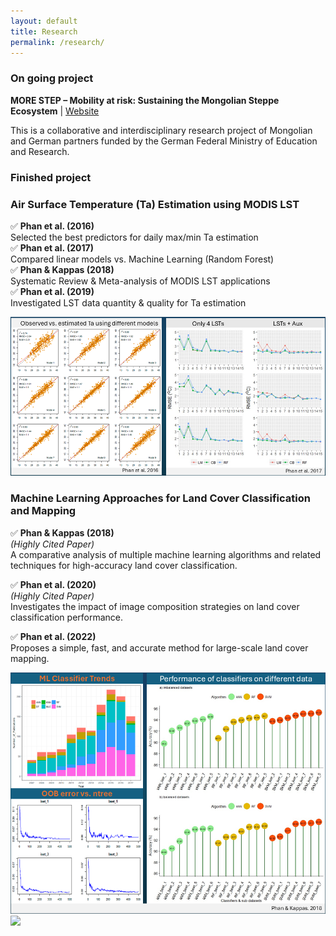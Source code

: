 ```yaml
---
layout: default
title: Research
permalink: /research/
---
```


### On going project

**MORE STEP – Mobility at risk: Sustaining the Mongolian Steppe Ecosystem** | [Website](https://www.morestep.org/)

This is a collaborative and interdisciplinary research project of Mongolian and German partners funded by the German Federal Ministry of Education and Research. 

### Finished project 

### Air Surface Temperature (Ta) Estimation using MODIS LST

✅ **Phan et al. (2016)**  
  Selected the best predictors for daily max/min Ta estimation  
✅ **Phan et al. (2017)**  
  Compared linear models vs. Machine Learning (Random Forest)  
✅ **Phan & Kappas (2018)**  
  Systematic Review & Meta-analysis of MODIS LST applications  
✅ **Phan et al. (2019)**  
  Investigated LST data quantity & quality for Ta estimation  

<img src="https://github.com/thanhnoiphan/thanhnoiphan.github.io/blob/main/assets/images/prj1_Ta_estimation.png?raw=true" style="max-width: 100%; height: auto;" />

### Machine Learning Approaches for Land Cover Classification and Mapping

✅ **Phan & Kappas (2018)**  
*(Highly Cited Paper)*  
A comparative analysis of multiple machine learning algorithms and related techniques for high-accuracy land cover classification.

✅ **Phan et al. (2020)**  
*(Highly Cited Paper)*  
Investigates the impact of image composition strategies on land cover classification performance.

✅ **Phan et al. (2022)**  
Proposes a simple, fast, and accurate method for large-scale land cover mapping.

<img src="https://github.com/thanhnoiphan/thanhnoiphan.github.io/blob/main/assets/images/prj2_LUC.png?raw=true" style="max-width: 100%; height: auto;" />

<img src="https://github.com/thanhnoiphan/thanhnoiphan.github.io/blob/main/assets/images/prj3_LUC.png?raw=true" style="max-width: 100%; height: auto;" />


